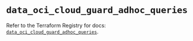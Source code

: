 # `data_oci_cloud_guard_adhoc_queries`

Refer to the Terraform Registry for docs: [`data_oci_cloud_guard_adhoc_queries`](https://registry.terraform.io/providers/hashicorp/oci/7.19.0/docs/data-sources/cloud_guard_adhoc_queries).
